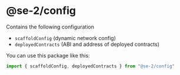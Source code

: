 # @se-2/config

Contains the following configuration
- `scaffoldConfig` (dynamic network config)
- `deployedContracts` (ABI and address of deployed contracts)

You can use this package like this:

```ts
import { scaffoldConfig, deployedContracts } from "@se-2/config"
```
